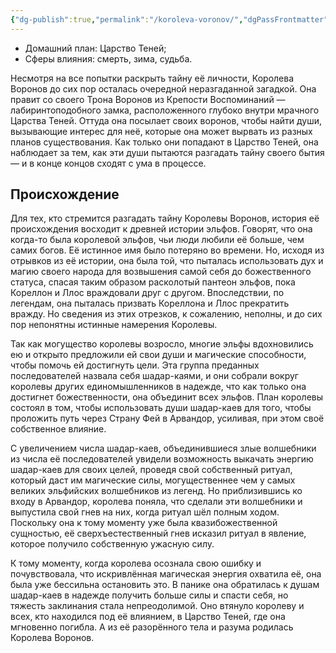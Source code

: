 ```yaml
---
{"dg-publish":true,"permalink":"/koroleva-voronov/","dgPassFrontmatter":true}
---
```


- Домашний план: Царство Теней;
- Сферы влияния: смерть, зима, судьба.

Несмотря на все попытки раскрыть тайну её личности, Королева Воронов до сих пор осталась очередной неразгаданной загадкой. Она правит со своего Трона Воронов из Крепости Воспоминаний — лабиринтоподобного замка, расположенного глубоко внутри мрачного Царства Теней. Оттуда она посылает своих воронов, чтобы найти души, вызывающие интерес для неё, которые она может вырвать из разных планов существования. Как только они попадают в Царство Теней, она наблюдает за тем, как эти души пытаются разгадать тайну своего бытия — и в конце концов сходят с ума в процессе.

## Происхождение
Для тех, кто стремится разгадать тайну Королевы Воронов, история её происхождения восходит к древней истории эльфов. Говорят, что она когда-то была королевой эльфов, чьи люди любили её больше, чем самих богов. Её истинное имя было потеряно во времени. Но, исходя из отрывков из её истории, она была той, что пыталась использовать дух и магию своего народа для возвышения самой себя до божественного статуса, спасая таким образом расколотый пантеон эльфов, пока Кореллон и Ллос враждовали друг с другом. Впоследствии, по легендам, она пыталась призвать Кореллона и Ллос прекратить вражду. Но сведения из этих отрезков, к сожалению, неполны, и до сих пор непонятны истинные намерения Королевы.

Так как могущество королевы возросло, многие эльфы вдохновились ею и открыто предложили ей свои души и магические способности, чтобы помочь ей достигнуть цели. Эта группа преданных последователей назвала себя шадар-каями, и они собрали вокруг королевы других единомышленников в надежде, что как только она достигнет божественности, она объединит всех эльфов. План королевы состоял в том, чтобы использовать души шадар-каев для того, чтобы проложить путь через Страну Фей в Арвандор, усиливая, при этом своё собственное влияние.

С увеличением числа шадар-каев, объединившиеся злые волшебники из числа её последователей увидели возможность выкачать энергию шадар-каев для своих целей, проведя свой собственный ритуал, который даст им магические силы, могущественнее чем у самых великих эльфийских волшебников из легенд. Но приблизившись ко входу в Арвандор, королева поняла, что сделали эти волшебники и выпустила свой гнев на них, когда ритуал шёл полным ходом. Поскольку она к тому моменту уже была квазибожественной сущностью, её сверхъестественный гнев исказил ритуал в явление, которое получило собственную ужасную силу.

К тому моменту, когда королева осознала свою ошибку и почувствовала, что искривлённая магическая энергия охватила её, она была уже бессильна остановить это. В панике она обратилась к душам шадар-каев в надежде получить больше силы и спасти себя, но тяжесть заклинания стала непреодолимой. Оно втянуло королеву и всех, кто находился под её влиянием, в Царство Теней, где она мгновенно погибла. А из её разорённого тела и разума родилась Королева Воронов.